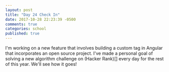 ```yaml
---
layout: post
title: "Day 24 Check In"
date: 2017-10-28 22:23:39 -0500
comments: true
categories: school
published: true
---
```



I'm working on a new feature that involves building a custom tag in Angular that incorporates an open source project. I've made a personal goal of solving a new algorithm challenge on (Hacker Rank)[] every day for the rest of this year. We'll see how it goes!